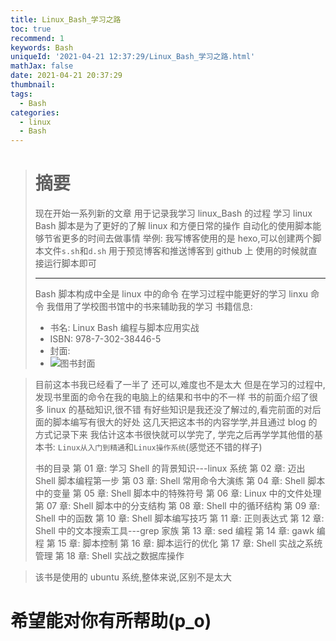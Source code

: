 ```yaml
---
title: Linux_Bash_学习之路
toc: true
recommend: 1
keywords: Bash
uniqueId: '2021-04-21 12:37:29/Linux_Bash_学习之路.html'
mathJax: false
date: 2021-04-21 20:37:29
thumbnail:
tags:
  - Bash
categories:
  - linux
  - Bash
---
```


> # 摘要
>
> 现在开始一系列新的文章
> 用于记录我学习 linux_Bash 的过程
> 学习 linux Bash 脚本是为了更好的了解 linux 和方便日常的操作
> 自动化的使用脚本能够节省更多的时间去做事情
> 举例: 我写博客使用的是 hexo,可以创建两个脚本文件`s.sh`和`d.sh`
> 用于预览博客和推送博客到 github 上
> 使用的时候就直接运行脚本即可
>
> ---
>
> Bash 脚本构成中全是 linux 中的命令
> 在学习过程中能更好的学习 linxu 命令
> 我借用了学校图书馆中的书来辅助我的学习
> 书籍信息:
>
> - 书名: Linux Bash 编程与脚本应用实战
> - ISBN: 978-7-302-38446-5
> - 封面:
> - ![图书封面](http://image12.bookschina.com/2015/20150218/6764488.jpg)

<!-- more -->

> 目前这本书我已经看了一半了
> 还可以,难度也不是太大
> 但是在学习的过程中,发现书里面的命令在我的电脑上的结果和书中的不一样
> 书的前面介绍了很多 linux 的基础知识,很不错
> 有好些知识是我还没了解过的,看完前面的对后面的脚本编写有很大的好处
> 这几天把这本书的内容学学,并且通过 blog 的方式记录下来
> 我估计这本书很快就可以学完了,
> 学完之后再学学其他借的基本书:
> `Linux从入门到精通`和`Linux操作系统`(感觉还不错的样子)
>
> 书的目录
> 第 01 章: 学习 Shell 的背景知识---linux 系统
> 第 02 章: 迈出 Shell 脚本编程第一步
> 第 03 章: Shell 常用命令大演练
> 第 04 章: Shell 脚本中的变量
> 第 05 章: Shell 脚本中的特殊符号
> 第 06 章: Linux 中的文件处理
> 第 07 章: Shell 脚本中的分支结构
> 第 08 章: Shell 中的循环结构
> 第 09 章: Shell 中的函数
> 第 10 章: Shell 脚本编写技巧
> 第 11 章: 正则表达式
> 第 12 章: Shell 中的文本搜索工具---grep 家族
> 第 13 章: sed 编程
> 第 14 章: gawk 编程
> 第 15 章: 脚本控制
> 第 16 章: 脚本运行的优化
> 第 17 章: Shell 实战之系统管理
> 第 18 章: Shell 实战之数据库操作

> 该书是使用的 ubuntu 系统,整体来说,区别不是太大

# 希望能对你有所帮助(p_o)
